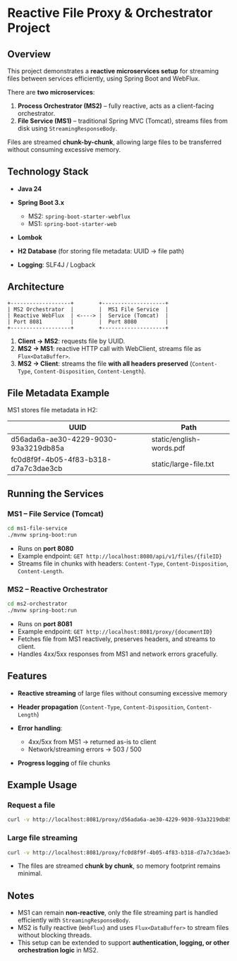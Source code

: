 # Reactive File Proxy & Orchestrator Project

## Overview

This project demonstrates a **reactive microservices setup** for streaming files between services efficiently, using Spring Boot and WebFlux.

There are **two microservices**:

1. **Process Orchestrator (MS2)** – fully reactive, acts as a client-facing orchestrator.
2. **File Service (MS1)** – traditional Spring MVC (Tomcat), streams files from disk using `StreamingResponseBody`.

Files are streamed **chunk-by-chunk**, allowing large files to be transferred without consuming excessive memory.

## Technology Stack

* **Java 24**
* **Spring Boot 3.x**

    * MS2: `spring-boot-starter-webflux`
    * MS1: `spring-boot-starter-web`
* **Lombok**
* **H2 Database** (for storing file metadata: UUID → file path)
* **Logging**: SLF4J / Logback

## Architecture

```
+-------------------+        +--------------------+
| MS2 Orchestrator  |        |  MS1 File Service  |
| Reactive WebFlux  | <----> |  Service (Tomcat)  |
| Port 8081         |        |  Port 8080         |
+-------------------+        +--------------------+
```

1. **Client → MS2**: requests file by UUID.
2. **MS2 → MS1**: reactive HTTP call with WebClient, streams file as `Flux<DataBuffer>`.
3. **MS2 → Client**: streams the file **with all headers preserved** (`Content-Type`, `Content-Disposition`, `Content-Length`).

## File Metadata Example

MS1 stores file metadata in H2:

| UUID                                 | Path                     |
| ------------------------------------ | ------------------------ |
| d56ada6a-ae30-4229-9030-93a3219db85a | static/english-words.pdf |
| fc0d8f9f-4b05-4f83-b318-d7a7c3dae3cb | static/large-file.txt    |

## Running the Services

### MS1 – File Service (Tomcat)

```bash
cd ms1-file-service
./mvnw spring-boot:run
```

* Runs on **port 8080**
* Example endpoint: `GET http://localhost:8080/api/v1/files/{fileID}`
* Streams file in chunks with headers: `Content-Type`, `Content-Disposition`, `Content-Length`.

### MS2 – Reactive Orchestrator

```bash
cd ms2-orchestrator
./mvnw spring-boot:run
```

* Runs on **port 8081**
* Example endpoint: `GET http://localhost:8081/proxy/{documentID}`
* Fetches file from MS1 reactively, preserves headers, and streams to client.
* Handles 4xx/5xx responses from MS1 and network errors gracefully.

## Features

* **Reactive streaming** of large files without consuming excessive memory
* **Header propagation** (`Content-Type`, `Content-Disposition`, `Content-Length`)
* **Error handling**:

    * 4xx/5xx from MS1 → returned as-is to client
    * Network/streaming errors → 503 / 500
* **Progress logging** of file chunks

## Example Usage

### Request a file

```bash
curl -v http://localhost:8081/proxy/d56ada6a-ae30-4229-9030-93a3219db85a --output english-words.pdf
```

### Large file streaming

```bash
curl -v http://localhost:8081/proxy/fc0d8f9f-4b05-4f83-b318-d7a7c3dae3cb --output large-file.txt
```

* The files are streamed **chunk by chunk**, so memory footprint remains minimal.

## Notes

* MS1 can remain **non-reactive**, only the file streaming part is handled efficiently with `StreamingResponseBody`.
* MS2 is fully reactive (`WebFlux`) and uses `Flux<DataBuffer>` to stream files without blocking threads.
* This setup can be extended to support **authentication, logging, or other orchestration logic** in MS2.
